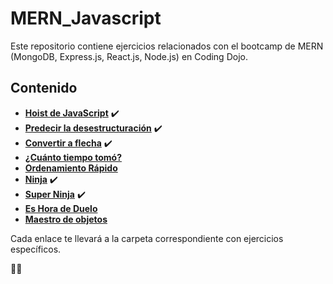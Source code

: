 # MERN_Javascript

Este repositorio contiene ejercicios relacionados con el bootcamp de MERN (MongoDB, Express.js, React.js, Node.js) en Coding Dojo.

## Contenido

- [**Hoist de JavaScript**](/Hoist) ✔️
- [**Predecir la desestructuración**](/Predecir_la%20_desestructuracion) ✔️
- [**Convertir a flecha**](/Convertir_a_flecha) ✔️
- [**¿Cuánto tiempo tomó?**]()
- [**Ordenamiento Rápido**]()
- [**Ninja**](/Ninja) ✔️
- [**Super Ninja**](/Super_Ninja) ✔️
- [**Es Hora de Duelo**]()
- [**Maestro de objetos**]()

Cada enlace te llevará a la carpeta correspondiente con ejercicios específicos.

🚀🚀
